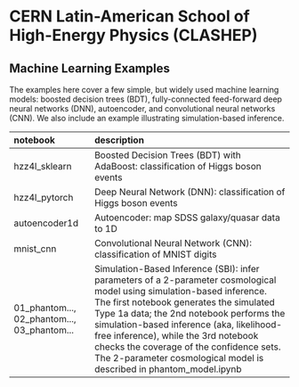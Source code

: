 # CERN Latin-American School of High-Energy Physics (CLASHEP)
## Machine Learning Examples

The examples here cover a few simple, but widely used machine learning models: boosted decision trees (BDT), fully-connected feed-forward deep neural networks (DNN), autoencoder, and convolutional neural networks (CNN). We also include an example illustrating simulation-based inference. 

| __notebook__   | __description__     |
| :---          | :---        |
| hzz4l_sklearn         | Boosted Decision Trees (BDT) with AdaBoost: classification of Higgs boson events    |
| hzz4l_pytorch    | Deep Neural Network (DNN): classification of Higgs boson events |
| autoencoder1d    | Autoencoder: map SDSS galaxy/quasar data to 1D |
| mnist_cnn        | Convolutional Neural Network (CNN): classification of MNIST digits |
| 01_phantom..., 02_phantom..., 03_phantom... | Simulation-Based Inference (SBI): infer parameters of a 2-parameter cosmological model using simulation-based inference. The first notebook generates the simulated Type 1a data; the 2nd notebook performs the simulation-based inference (aka, likelihood-free inference), while the 3rd notebook checks the coverage of the confidence sets. The 2-parameter cosmological model is described in phantom_model.ipynb|
